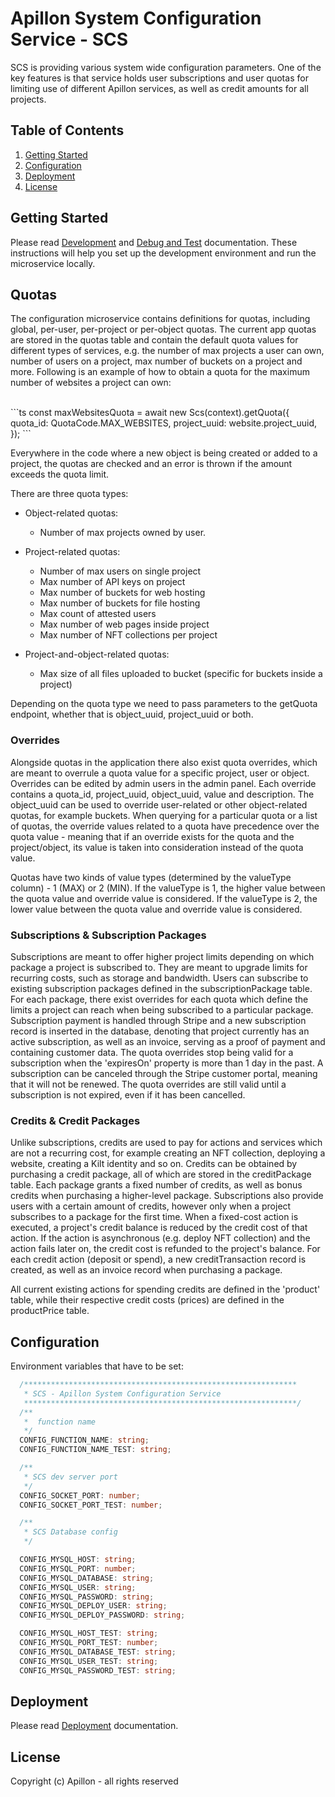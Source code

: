 # Apillon System Configuration Service - SCS

SCS is providing various system wide configuration parameters. One of the key features is that service holds user subscriptions and user quotas for limiting use of different Apillon services, as well as credit amounts for all projects.

## Table of Contents

1. [Getting Started](#getting-started)
2. [Configuration](#configuration)
3. [Deployment](#deployment)
4. [License](#license)

## Getting Started

Please read [Development](../../docs/development.md) and [Debug and Test](../../docs/debug-and-test.md) documentation. These instructions will help you set up the development environment and run the microservice locally.

## Quotas
The configuration microservice contains definitions for quotas, including global, per-user, per-project or per-object quotas. The current app quotas are stored in the quotas table and contain the default quota values for different types of services, e.g. the number of max projects a user can own, number of users on a project, max number of buckets on a project and more. Following is an example of how to obtain a quota for the maximum number of websites a project can own:

<br>
```ts
const maxWebsitesQuota = await new Scs(context).getQuota({
  quota_id: QuotaCode.MAX_WEBSITES,
  project_uuid: website.project_uuid,
});
```
<br>

Everywhere in the code where a new object is being created or added to a project, the quotas are checked and an error is thrown if the amount exceeds the quota limit.

There are three quota types:

- Object-related quotas:
	- Number of max projects owned by user.

- Project-related quotas:
	- Number of max users on single project
	- Max number of API keys on project
	- Max number of buckets for web hosting
	- Max number of buckets for file hosting
	- Max count of attested users
	- Max number of web pages inside project
	- Max number of NFT collections per project

- Project-and-object-related quotas:
	- Max size of all files uploaded to bucket (specific for buckets inside a project)

Depending on the quota type we need to pass parameters to the getQuota endpoint, whether that is object_uuid, project_uuid or both.

### Overrides
Alongside quotas in the application there also exist quota overrides, which are meant to overrule a quota value for a specific project, user or object. Overrides can be edited by admin users in the admin panel.
Each override contains a quota_id, project_uuid, object_uuid, value and description. The object_uuid can be used to override user-related or other object-related quotas, for example buckets.
When querying for a particular quota or a list of quotas, the override values related to a quota have precedence over the quota value - meaning that if an override exists for the quota and the project/object, its value is taken into consideration instead of the quota value.

Quotas have two kinds of value types (determined by the valueType column) - 1 (MAX) or 2 (MIN). If the valueType is 1, the higher value between the quota value and override value is considered. If the valueType is 2, the lower value between the quota value and override value is considered.

### Subscriptions & Subscription Packages
Subscriptions are meant to offer higher project limits depending on which package a project is subscribed to. They are meant to upgrade limits for recurring costs, such as storage and bandwidth.
Users can subscribe to existing subscription packages defined in the subscriptionPackage table. For each package, there exist overrides for each quota which define the limits a project can reach when being subscribed
to a particular package. Subscription payment is handled through Stripe and a new subscription record is inserted in the database, denoting that project currently has an active subscription,
as well as an invoice, serving as a proof of payment and containing customer data. The quota overrides stop being valid for a subscription when the 'expiresOn' property is more than 1 day in the past.
A subscription can be canceled through the Stripe customer portal, meaning that it will not be renewed. The quota overrides are still valid until a subscription is not expired, even if it has been cancelled.

### Credits & Credit Packages
Unlike subscriptions, credits are used to pay for actions and services which are not a recurring cost, for example creating an NFT collection, deploying a website, creating a Kilt identity and so on.
Credits can be obtained by purchasing a credit package, all of which are stored in the creditPackage table. Each package grants a fixed number of credits,
as well as bonus credits when purchasing a higher-level package. Subscriptions also provide users with a certain amount of credits, however only when a project subscribes to a package for the first time.
When a fixed-cost action is executed, a project's credit balance is reduced by the credit cost of that action. If the action is asynchronous (e.g. deploy NFT collection) and the action fails later on,
the credit cost is refunded to the project's balance. For each credit action (deposit or spend), a new creditTransaction record is created, as well as an invoice record when purchasing a package.

All current existing actions for spending credits are defined in the 'product' table, while their respective credit costs (prices) are defined in the productPrice table.

## Configuration

Environment variables that have to be set:

```ts
  /*************************************************************
   * SCS - Apillon System Configuration Service
   *************************************************************/
  /**
   *  function name
   */
  CONFIG_FUNCTION_NAME: string;
  CONFIG_FUNCTION_NAME_TEST: string;

  /**
   * SCS dev server port
   */
  CONFIG_SOCKET_PORT: number;
  CONFIG_SOCKET_PORT_TEST: number;

  /**
   * SCS Database config
   */

  CONFIG_MYSQL_HOST: string;
  CONFIG_MYSQL_PORT: number;
  CONFIG_MYSQL_DATABASE: string;
  CONFIG_MYSQL_USER: string;
  CONFIG_MYSQL_PASSWORD: string;
  CONFIG_MYSQL_DEPLOY_USER: string;
  CONFIG_MYSQL_DEPLOY_PASSWORD: string;

  CONFIG_MYSQL_HOST_TEST: string;
  CONFIG_MYSQL_PORT_TEST: number;
  CONFIG_MYSQL_DATABASE_TEST: string;
  CONFIG_MYSQL_USER_TEST: string;
  CONFIG_MYSQL_PASSWORD_TEST: string;
```

## Deployment

Please read [Deployment](../../docs/deployment.md) documentation.

## License

Copyright (c) Apillon - all rights reserved

